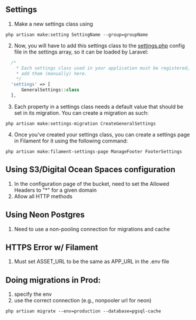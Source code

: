 ## Settings
1. Make a new settings class using
```
php artisan make:setting SettingName --group=groupName 
```
2. Now, you will have to add this settings class to the [settings.php](./config/settings.php) config file in the settings array, so it can be loaded by Laravel:
```php
  /*
    * Each settings class used in your application must be registered, you can
    * add them (manually) here.
    */
  'settings' => [
      GeneralSettings::class
  ],
```
3. Each property in a settings class needs a default value that should be set in its migration. You can create a migration as such:
```
php artisan make:settings-migration CreateGeneralSettings
```
4. Once you've created your settings class, you can create a settings page in Filament for it using the following command:
```
php artisan make:filament-settings-page ManageFooter FooterSettings
```

## Using S3/Digital Ocean Spaces configuration

1. In the configuration page of the bucket, need to set the Allowed Headers to "*" for a given domain
2. Allow all HTTP methods

## Using Neon Postgres
1. Need to use a non-pooling connection for migrations and cache


## HTTPS Error w/ Filament
1. Must set ASSET_URL to be the same as APP_URL in the .env file

## Doing migrations in Prod:
1. specify the env
2. use the correct connection (e.g., nonpooler url for neon)
```
php artisan migrate --env=production --database=pgsql-cache
```
